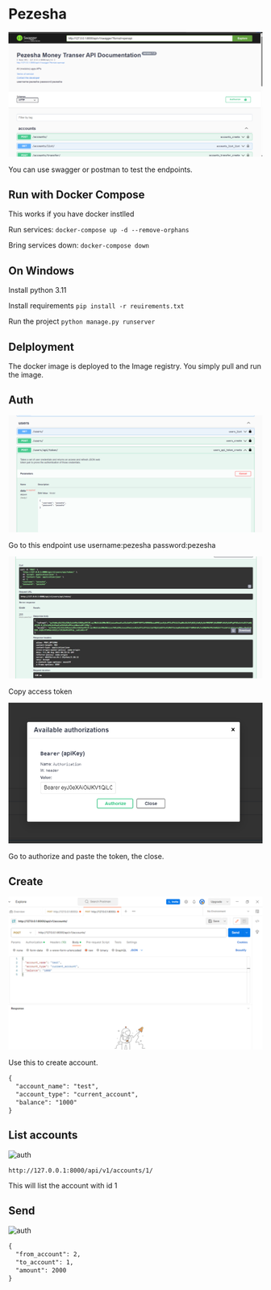 # Pezesha

![Pezesha](./pezesha.png)

You can use swagger or postman to test the endpoints.

## Run with Docker Compose

This works if you have docker instlled

Run services:
`docker-compose up -d --remove-orphans`

Bring services down:
`docker-compose down`

## On Windows

Install python 3.11

Install requirements
`pip install -r reuirements.txt`

Run the project
`python manage.py runserver`

## Delployment

The docker image is deployed to the Image registry. You simply pull and run the image.

## Auth

![auth](./auth.png)

Go to this endpoint use username:pezesha password:pezesha 

![auth](./accesstoken.png)

Copy access token

![auth](./token.png)

Go to authorize and paste the token, the close.

## Create

![auth](./create.png)

Use this to create account.

```
{
  "account_name": "test",
  "account_type": "current_account",
  "balance": "1000"
}
````

## List accounts

![auth](./getaccount.png)

```
http://127.0.0.1:8000/api/v1/accounts/1/
```

This will list the account with id 1

## Send

![auth](./send.png)

```
{
  "from_account": 2,  
  "to_account": 1,    
  "amount": 2000
}
```
